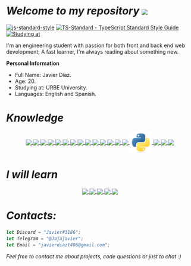 <h1><i>Welcome to my repository <img align="center" style="width: 25px!important" src="https://images-ext-2.discordapp.net/external/8BURNvFFiklNlMBfKvCh1ttK-DOoXt7TC_XA_gRN-No/https/github.githubassets.com/images/mona-loading-dark.gif"></i></h1>

[![js-standard-style](https://img.shields.io/badge/code%20style-standard-brightgreen.svg)](https://github.com/standard/standard)
[![TS-Standard - TypeScript Standard Style Guide](https://badgen.net/badge/code%20style/ts-standard/blue?icon=typescript)](https://github.com/standard/ts-standard)
[![Studying at](https://img.shields.io/badge/I%20am%20studying%20at-URBE%20University-red)](https://www.urbe.edu/)

I'm an engineering student with passion for both front and back end web development;
A fast learner, I'm always reading about something new.

**Personal Information**
- Full Name: Javier Diaz.
- Age: 20.
- Studying at: URBE University.
- Languages: English and Spanish.

<h1><i>Knowledge<i></h1>
  
<p align="center">
  <a href="https://developer.mozilla.org/es/docs/Web/JavaScript" target=”_blank”>
    <img align="center" width="60px" src="https://cdn-icons-png.flaticon.com/512/5968/5968292.png">
  </a>
  <a href="https://www.typescriptlang.org/" target=”_blank”>
    <img align="center" width="60px" src="https://www.svgrepo.com/show/303600/typescript-logo.svg">
  </a>
  <a href="https://sass-lang.com/" target=”_blank”>
    <img align="center" width="60px" src="https://upload.wikimedia.org/wikipedia/commons/thumb/9/96/Sass_Logo_Color.svg/2560px-Sass_Logo_Color.svg.png">
  </a>
  <a href="https://getbootstrap.com/docs/5.2/getting-started/introduction/" target="_blank">
    <img align="center" width="60px" src="https://uxwing.com/wp-content/themes/uxwing/download/brands-and-social-media/bootstrap-5-logo-icon.png">
  </a>
  <a href="https://beta.reactjs.org/" style="border-radius: 10px; background: #fff" target="_blank">
    <img align="center" width="60px" src="https://upload.wikimedia.org/wikipedia/commons/thumb/a/a7/React-icon.svg/2300px-React-icon.svg.png">
  </a>
  <a href="https://nextjs.org/" target="_blank">
  <img align="center" width="60px" src="https://upload.wikimedia.org/wikipedia/commons/thumb/8/8e/Nextjs-logo.svg/2560px-Nextjs-logo.svg.png">
  </a>
  <a href="https://nodejs.org/en/" target="_blank">
    <img align="center" width="60px" src="https://cdn.freebiesupply.com/logos/large/2x/nodejs-1-logo-png-transparent.png">
  </a>
  <a href="https://www.ruby-lang.org/en/" target="_blank">
    <img align="center" width="60px" src="https://upload.wikimedia.org/wikipedia/commons/thumb/5/57/Devicon-ruby-plain-wordmark.svg/2048px-Devicon-ruby-plain-wordmark.svg.png">
  </a>
  <a href="https://rubyonrails.org/" target="_blank">
    <img align="center" width="60px" src="https://upload.wikimedia.org/wikipedia/commons/thumb/6/62/Ruby_On_Rails_Logo.svg/1200px-Ruby_On_Rails_Logo.svg.png">
  </a>
  <a href="https://www.postgresql.org/" target="_blank">
    <img align="center" width="60px" src="https://www.lifepng.com/wp-content/uploads/2020/11/PostgreSQL-Logo-png-hd.png">
  </a>
  <a href="https://www.mongodb.com/" target="_blank">
    <img align="center" width="60px" src="https://viget.imgix.net/mongo-logo.png?auto=format%2Ccompress&crop=focalpoint&fit=crop&fp-x=0.5&fp-y=0.5&h=1280&ixlib=php-2.1.1&q=90&w=1280&s=a153c7c80f42ab1e7db7fd2b6a27ab3b">
  </a>
  <a href="https://ionicframework.com/" target="_blank">
    <img align="center" width="60px" src="https://uxwing.com/wp-content/themes/uxwing/download/brands-and-social-media/ionic-icon.png">
  </a>
  <a href="https://es.wikipedia.org/wiki/GNU/Linux" target="_blank">
    <img align="center" width="60px" src="https://upload.wikimedia.org/wikipedia/commons/thumb/c/c9/Gnulinux.svg/1200px-Gnulinux.svg.png">
  </a>
  <a href="https://www.docker.com/" target="_blank">
    <img align="center" width="60px" src="https://res.cloudinary.com/crunchbase-production/image/upload/c_lpad,f_auto,q_auto:eco,dpr_1/ywjqppks5ffcnbfjuttq">
  </a>
  <a href="https://www.python.org/" target="_blank">
    <img align="center" width="60px" src="https://raw.githubusercontent.com/devicons/devicon/master/icons/python/python-original.svg">
  </a>
  <a href="https://es.wikipedia.org/wiki/C%2B%2B" target="_blank">
    <img align="center" width="60px" src="https://cdn.freebiesupply.com/logos/large/2x/c-logo-svg-vector.svg">
  </a>
  <a href="https://graphql.org/" target="_blank">
    <img align="center" width="60px" src="https://upload.wikimedia.org/wikipedia/commons/thumb/1/17/GraphQL_Logo.svg/2048px-GraphQL_Logo.svg.png">
  </a>
  <a href="https://nestjs.com/" target="_blank">
    <img align="center" width="55px" src="https://static-00.iconduck.com/assets.00/nestjs-icon-512x510-9nvpcyc3.png">  
  </a>
</p>
  
<h1><i>I will learn</i></h1>

<p align="center">
  <a href="https://www.swift.org/" target="_blank">
    <img align="center" width="60px" src="https://miro.medium.com/max/800/1*KLrw9Oy3qxuBGqrVKXGL_A.png">  
  </a>
  <a href="https://kotlinlang.org/" target="_blank">
    <img align="center" width="50px" src="https://oregoom.com/wp-content/uploads/2020/09/Kotlin.png">
  </a>
  <a href="https://www.prisma.io/" target="_blank">
    <img align="center" width="50px" src="https://www.freelogovectors.net/wp-content/uploads/2022/01/prisma_logo-freelogovectors.net_.png">
  </a>
  <a href="https://go.dev/" target="_blank">
    <img align="center" width="60px" src="https://miro.medium.com/max/2400/1*yh90bW8jL4f8pOTZTvbzqw.png">  
  </a>
  <a href="https://github.com/carbon-language/carbon-lang" target="_blank">
    <img align="center" width="60px" src="https://upload.wikimedia.org/wikipedia/commons/e/e1/Carbon_logo.png">
  </a>
</p>

<h1><i>Contacts:</i></h1>

```js
let Discord = "Jαvier#3186";
let Telegram = "@Jajajavier"; 
let Email = "javierdiazt406@gmail.com";
```
  
Feel free to contact me about projects, code questions or just to chat :)
